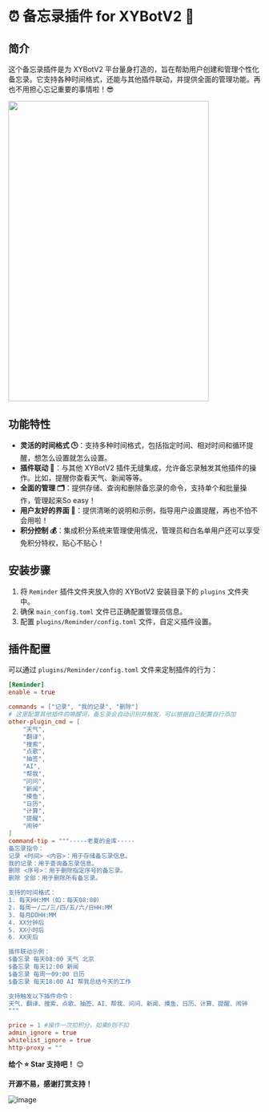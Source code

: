 # ⏰ 备忘录插件 for XYBotV2 🎉

## 简介 

这个备忘录插件是为 XYBotV2 平台量身打造的，旨在帮助用户创建和管理个性化备忘录。它支持各种时间格式，还能与其他插件联动，并提供全面的管理功能。再也不用担心忘记重要的事情啦！😎

<img src="https://github.com/user-attachments/assets/a2627960-69d8-400d-903c-309dbeadf125" width="400" height="600">

## 功能特性

-   **灵活的时间格式 🕒**：支持多种时间格式，包括指定时间、相对时间和循环提醒，想怎么设置就怎么设置。
-   **插件联动 🤝**：与其他 XYBotV2 插件无缝集成，允许备忘录触发其他插件的操作。比如，提醒你查看天气、新闻等等。
-   **全面的管理 🗂️**：提供存储、查询和删除备忘录的命令，支持单个和批量操作，管理起来So easy！
-   **用户友好的界面 🙋**：提供清晰的说明和示例，指导用户设置提醒，再也不怕不会用啦！
-   **积分控制 💰**：集成积分系统来管理使用情况，管理员和白名单用户还可以享受免积分特权，贴心不贴心！

## 安装步骤

1.  将 `Reminder` 插件文件夹放入你的 XYBotV2 安装目录下的 `plugins` 文件夹中。
2.  确保 `main_config.toml` 文件已正确配置管理员信息。
3.  配置 `plugins/Reminder/config.toml` 文件，自定义插件设置。

## 插件配置

可以通过 `plugins/Reminder/config.toml` 文件来定制插件的行为：

```toml
[Reminder]
enable = true

commands = ["记录", "我的记录", "删除"]
# 这里配置其他插件的唤醒词，备忘录会自动识别并触发，可以根据自己配置自行添加
other-plugin_cmd = [
    "天气",
    "翻译", 
    "搜索",
    "点歌",
    "抽签",
    "AI",
    "帮我",
    "问问",
    "新闻",
    "摸鱼",
    "日历",
    "计算",
    "提醒",
    "闹钟"
]
command-tip = """-----老夏的金库-----
备忘录指令：
记录 <时间> <内容>：用于存储备忘录信息。
我的记录：用于查询备忘录信息。
删除 <序号>：用于删除指定序号的备忘录。
删除 全部：用于删除所有备忘录。

支持的时间格式：
1. 每天HH:MM（如：每天08:00）
2. 每周一/二/三/四/五/六/日HH:MM
3. 每月DDHH:MM
4. XX分钟后
5. XX小时后
6. XX天后

插件联动示例：
$备忘录 每天08:00 天气 北京
$备忘录 每天12:00 新闻
$备忘录 每周一09:00 日历
$备忘录 每天18:00 AI 帮我总结今天的工作

支持触发以下插件命令：
天气、翻译、搜索、点歌、抽签、AI、帮我、问问、新闻、摸鱼、日历、计算、提醒、闹钟
"""

price = 1 #操作一次扣积分，如果0则不扣
admin_ignore = true
whitelist_ignore = true
http-proxy = ""
```

**给个 ⭐ Star 支持吧！** 😊

**开源不易，感谢打赏支持！**

![image](https://github.com/user-attachments/assets/2dde3b46-85a1-4f22-8a54-3928ef59b85f)
